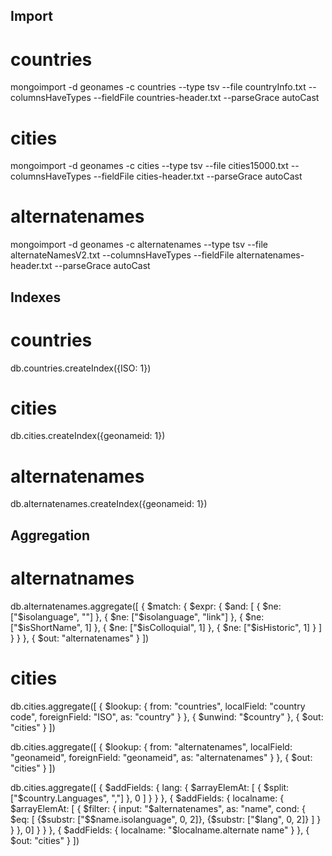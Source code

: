 ## Import

# countries
mongoimport -d geonames -c countries --type tsv --file countryInfo.txt --columnsHaveTypes --fieldFile countries-header.txt --parseGrace autoCast

# cities
mongoimport -d geonames -c cities --type tsv --file cities15000.txt --columnsHaveTypes --fieldFile cities-header.txt --parseGrace autoCast

# alternatenames
mongoimport -d geonames -c alternatenames --type tsv --file alternateNamesV2.txt --columnsHaveTypes --fieldFile alternatenames-header.txt --parseGrace autoCast


## Indexes

# countries

db.countries.createIndex({ISO: 1})

# cities

db.cities.createIndex({geonameid: 1})

# alternatenames

db.alternatenames.createIndex({geonameid: 1})


## Aggregation

# alternatnames

db.alternatenames.aggregate([
	{ $match:
		{ $expr:
			{ $and: [
				{ $ne: ["$isolanguage", ""] },
				{ $ne: ["$isolanguage", "link"] },
				{ $ne: ["$isShortName", 1] },
				{ $ne: ["$isColloquial", 1] },
				{ $ne: ["$isHistoric", 1] }
				]
			}
		}
	},
	{ $out: "alternatenames" }
])

# cities

db.cities.aggregate([
	{ $lookup:
		{
			from: "countries",
			localField: "country code",
			foreignField: "ISO",
			as: "country"
		}
	},
	{ $unwind: "$country" },
	{ $out: "cities" }
])

db.cities.aggregate([
	{ $lookup:
		{
			from: "alternatenames",
			localField: "geonameid",
			foreignField: "geonameid",
			as: "alternatenames"
		}
	},
	{ $out: "cities" }
])

db.cities.aggregate([
	{ $addFields:
		{
			lang:
			{ $arrayElemAt:
				[ { $split: ["$country.Languages", ","] }, 0 ]
			}
		}
	},
	{ $addFields:
		{
			localname:
			{ $arrayElemAt: [
				{ $filter:
					{
						input: "$alternatenames",
						as: "name",
						cond:
						{ $eq:
							[
								{$substr: ["$$name.isolanguage", 0, 2]},
								{$substr: ["$lang", 0, 2]}
							]
						}
					}
				}, 0]
			}
		}
	},
	{ $addFields:
		{
			localname: "$localname.alternate name"
		}
	},
	{ $out: "cities" }
])
